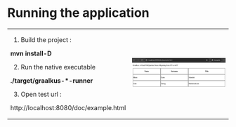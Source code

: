 # Running the application

<table>
  <tr>
    <td style="width: 50%">
<v-clicks depth="1">

1. Build the project :

**mvn install-D**

2. Run the native executable

**./target/graalkus-*-runner**

3. Open test url :

http://localhost:8080/doc/example.html

</v-clicks>
    </td>
    <td style="width: 50%">
      <img alt="Running the application" src="../images/function_html.png" width="100%" />
    </td>
  </tr>
</table>
